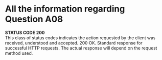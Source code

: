 # All the information regarding Question A08
**STATUS CODE 200**<br>
This class of status codes indicates the action requested by the client was received, understood and accepted. 200 OK. Standard response for successful HTTP requests. The actual response will depend on the request method used.
